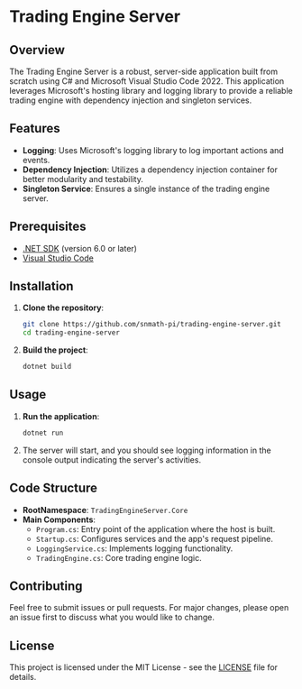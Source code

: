 # Trading Engine Server

## Overview

The Trading Engine Server is a robust, server-side application built from scratch using C# and Microsoft Visual Studio Code 2022. This application leverages Microsoft's hosting library and logging library to provide a reliable trading engine with dependency injection and singleton services.

## Features

- **Logging**: Uses Microsoft's logging library to log important actions and events.
- **Dependency Injection**: Utilizes a dependency injection container for better modularity and testability.
- **Singleton Service**: Ensures a single instance of the trading engine server.

## Prerequisites

- [.NET SDK](https://dotnet.microsoft.com/download) (version 6.0 or later)
- [Visual Studio Code](https://code.visualstudio.com/)

## Installation

1. **Clone the repository**:
    ```sh
    git clone https://github.com/snmath-pi/trading-engine-server.git
    cd trading-engine-server
    ```

2. **Build the project**:
    ```sh
    dotnet build
    ```

## Usage

1. **Run the application**:
    ```sh
    dotnet run
    ```

2. The server will start, and you should see logging information in the console output indicating the server's activities.

## Code Structure

- **RootNamespace**: `TradingEngineServer.Core`
- **Main Components**:
  - `Program.cs`: Entry point of the application where the host is built.
  - `Startup.cs`: Configures services and the app's request pipeline.
  - `LoggingService.cs`: Implements logging functionality.
  - `TradingEngine.cs`: Core trading engine logic.

## Contributing

Feel free to submit issues or pull requests. For major changes, please open an issue first to discuss what you would like to change.

## License

This project is licensed under the MIT License - see the [LICENSE](LICENSE) file for details.
